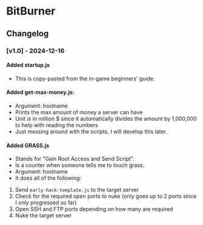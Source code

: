 # BitBurner
## Changelog
### [v1.0] - 2024-12-16
#### Added startup.js 
- This is copy-pasted from the in-game beginners' guide.
#### Added get-max-money.js:
- Argument: hostname
- Prints the max amount of money a server can have
- Unit is in million $ since it automatically divides the amount by 1,000,000 to help with reading the numbers
- Just messing around with the scripts, I will develop this later.
#### Added GRASS.js
- Stands for "Gain Root Access and Send Script".
- Is a counter when someone tells me to touch grass.
- Argument: hostname
- It does all of the following:
1. Send `early-hack-template.js` to the target server
2. Check for the required open ports to nuke (only goes up to 2 ports since I only progressed so far)
3. Open SSH and FTP ports depending on how many are required
4. Nuke the target server
